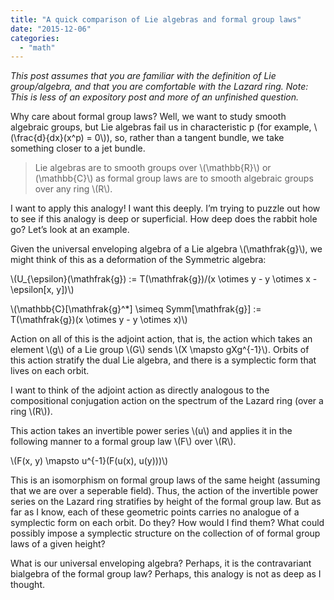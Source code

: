 ```yaml
---
title: "A quick comparison of Lie algebras and formal group laws"
date: "2015-12-06"
categories: 
  - "math"
---
```


_This post assumes that you are familiar with the definition of Lie group/algebra, and that you are comfortable with the Lazard ring. Note: This is less of an expository post and more of an unfinished question._

Why care about formal group laws? Well, we want to study smooth algebraic groups, but Lie algebras fail us in characteristic p (for example, \\(\frac{d}{dx}(x^p) = 0\\)), so, rather than a tangent bundle, we take something closer to a jet bundle.

> Lie algebras are to smooth groups over \\(\mathbb{R}\\) or \(\mathbb{C}\\) as formal group laws are to smooth algebraic groups over any ring \\(R\\).

I want to apply this analogy! I want this deeply. I’m trying to puzzle out how to see if this analogy is deep or superficial. How deep does the rabbit hole go? Let’s look at an example.

Given the universal enveloping algebra of a Lie algebra \\(\mathfrak{g}\\), we might think of this as a deformation of the Symmetric algebra:

\\(U_{\epsilon}(\mathfrak{g}) := T(\mathfrak{g})/(x \otimes y - y \otimes x - \epsilon[x, y])\\)

\\(\mathbb{C}[\mathfrak{g}^*] \simeq Symm[\mathfrak{g}] := T(\mathfrak{g})(x \otimes y - y \otimes x)\\)

Action on all of this is the adjoint action, that is, the action which takes an element \\(g\\) of a Lie group \\(G\\) sends \\(X \mapsto gXg^{-1}\\). Orbits of this action stratify the dual Lie algebra, and there is a symplectic form that lives on each orbit.

I want to think of the adjoint action as directly analogous to the compositional conjugation action on the spectrum of the Lazard ring (over a ring \\(R\\)).

This action takes an invertible power series \\(u\\) and applies it in the following manner to a formal group law \\(F\\) over \\(R\\).

\\(F(x, y) \mapsto u^{-1}(F(u(x), u(y)))\\)

This is an isomorphism on formal group laws of the same height (assuming that we are over a seperable field). Thus, the action of the invertible power series on the Lazard ring stratifies by height of the formal group law. But as far as I know, each of these geometric points carries no analogue of a symplectic form on each orbit. Do they? How would I find them? What could possibly impose a symplectic structure on the collection of of formal group laws of a given height?

What is our universal enveloping algebra? Perhaps, it is the contravariant bialgebra of the formal group law? Perhaps, this analogy is not as deep as I thought.

